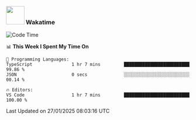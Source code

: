### <img src="https://media.giphy.com/media/VgCDAzcKvsR6OM0uWg/giphy.gif" width="50"> Wakatime

  <!--START_SECTION:waka-->
![Code Time](http://img.shields.io/badge/Code%20Time-1%2C476%20hrs%2035%20mins-blue)

📊 **This Week I Spent My Time On** 

```text
💬 Programming Languages: 
TypeScript               1 hr 7 mins         █████████████████████████   99.86 % 
JSON                     0 secs              ░░░░░░░░░░░░░░░░░░░░░░░░░   00.14 % 

🔥 Editors: 
VS Code                  1 hr 7 mins         █████████████████████████   100.00 % 
```


 Last Updated on 27/01/2025 08:03:16 UTC
<!--END_SECTION:waka-->
